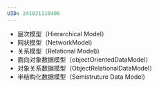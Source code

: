 ```yaml
---
UID: 241021110400
---
```

- 层次模型（Hierarchical Model）
- 网状模型（NetworkModel)
- 关系模型（Relational Model))
- 面向对象数据模型（objectOrientedDataModel）
- 对象关系数据模型（ObjectRelationalDataModel）
- 半结构化数据模型（Semistruture Data Model)